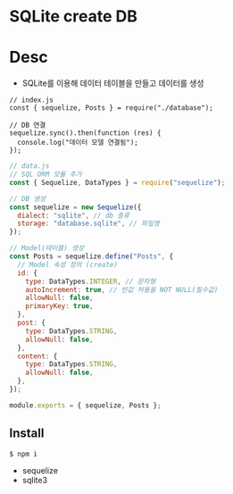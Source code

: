 # SQLite create DB

# Desc
- SQLite를 이용해 데이터 테이블을 만들고 데이터를 생성

```javscript
// index.js
const { sequelize, Posts } = require("./database");

// DB 연결
sequelize.sync().then(function (res) {
  console.log("데이터 모델 연결됨");
});
```

```javascript
// data.js
// SQL ORM 모듈 추가
const { Sequelize, DataTypes } = require("sequelize");

// DB 생성
const sequelize = new Sequelize({
  dialect: "sqlite", // db 종류
  storage: "database.sqlite", // 파일명
});

// Model(테이블) 생성
const Posts = sequelize.define("Posts", {
  // Model 속성 정의 (create)
  id: {
    type: DataTypes.INTEGER, // 문자형
    autoIncrement: true, // 빈값 허용을 NOT NULL(필수값)
    allowNull: false,
    primaryKey: true,
  },
  post: {
    type: DataTypes.STRING,
    allowNull: false,
  },
  content: {
    type: DataTypes.STRING,
    allowNull: false,
  },
});

module.exports = { sequelize, Posts };
```

## Install
```bash
$ npm i
```
- sequelize
- sqlite3

